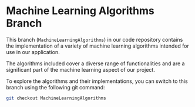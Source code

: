 # Machine Learning Algorithms Branch

This branch (`MachineLearningAlgorithms`) in our code repository contains the implementation of a variety of machine learning algorithms intended for use in our application.

The algorithms included cover a diverse range of functionalities and are a significant part of the machine learning aspect of our project.

To explore the algorithms and their implementations, you can switch to this branch using the following git command:

```bash
git checkout MachineLearningAlgorithms
